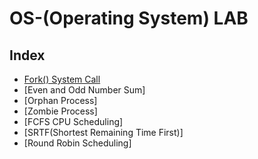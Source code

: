 # OS-(Operating System) LAB

## Index

  - [Fork() System Call](./Codes/fork().c)
  - [Even and Odd Number Sum]
  - [Orphan Process]
  - [Zombie Process]
  - [FCFS CPU Scheduling]
  - [SRTF(Shortest Remaining Time First)]
  - [Round Robin Scheduling]

